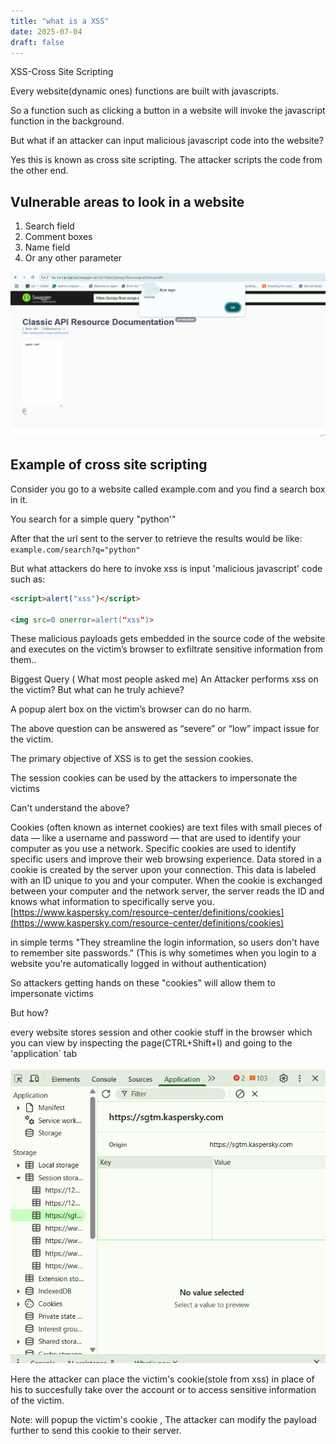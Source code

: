 ```yaml
---
title: "what is a XSS"
date: 2025-07-04
draft: false
---
```


XSS-Cross Site Scripting

Every website(dynamic ones) functions are built with javascripts.

So a function such as clicking a button in a website will invoke the javascript function in the background.

But what if an attacker can input malicious javascript code into the website?

Yes this is known as cross site scripting. The attacker scripts the code from the other end.

## Vulnerable areas to look in a website

1. Search field  
2. Comment boxes  
3. Name field  
4. Or any other parameter  

![Search field example](https://raw.githubusercontent.com/slvignesh05/website/refs/heads/main/content/posts/images/xss-i.png)

## Example of cross site scripting

Consider you go to a website called example.com and you find a search box in it.

You search for a simple query "python'"

After that the url sent to the server to retrieve the results would be like:  
`example.com/search?q="python"`

But what attackers do here to invoke xss is input 'malicious javascript' code such as:

```html
<script>alert("xss")</script>

<img src=0 onerror=alert("xss")>

```

These malicious payloads gets embedded in the source code of the website and executes on the victim’s browser to exfiltrate sensitive information from them..

Biggest Query ( What most people asked me)
An Attacker performs xss on the victim? But what can he truly achieve?

A popup alert box on the victim’s browser can do no harm.

The above question can be answered as “severe” or “low” impact issue for the victim.

The primary objective of XSS is to get the session cookies.

The session cookies can be used by the attackers to impersonate the victims

Can't understand the above? 

Cookies (often known as internet cookies) are text files with small pieces of data — like a username and password — that are used to identify your computer as you use a network. Specific cookies are used to identify specific users and improve their web browsing experience. Data stored in a cookie is created by the server upon your connection. This data is labeled with an ID unique to you and your computer. When the cookie is exchanged between your computer and the network server, the server reads the ID and knows what information to specifically serve you. [https://www.kaspersky.com/resource-center/definitions/cookies](https://www.kaspersky.com/resource-center/definitions/cookies)

in simple terms "They streamline the login information, so users don't have to remember site passwords." (This is why sometimes when you login to a website you're automatically logged in without authentication)

So attackers getting hands on these "cookies" will allow them to impersonate victims

But how?

every website stores session and other cookie stuff in the browser which you can view by inspecting the page(CTRL+Shift+I) and going to the 'application` tab

![The tab](https://raw.githubusercontent.com/slvignesh05/website/refs/heads/main/content/posts/images/Screenshot%202025-07-05%20235221.png)

Here the attacker can place the victim's cookie(stole from xss) in place of his to succesfully take over the account or to access sensitive information of the victim.

Note: <script>alert(document.cookie)</script> will popup the victim's cookie , The attacker can modify the payload further to send this cookie to their server.

